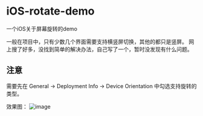 # iOS-rotate-demo
一个iOS关于屏幕旋转的demo

一般在项目中，只有少数几个界面需要支持横竖屏切换，其他的都只是竖屏。
网上搜了好多，没找到简单的解决办法，自己写了一个，暂时没发现有什么问题。

## 注意
需要先在 General -> Deployment Info -> Device Orientation 中勾选支持旋转的类型。

效果图：
![image](./demo.gif)
